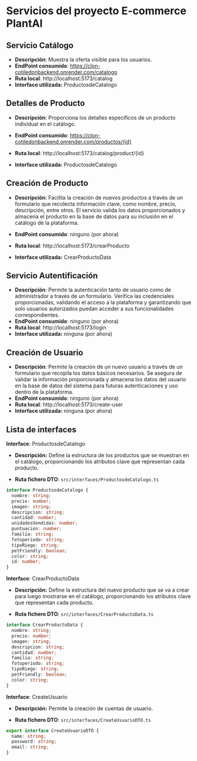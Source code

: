 # Servicios del proyecto E-commerce PlantAI

## Servicio Catálogo

- **Descripción**: Muestra la oferta visible para los usuarios. <br>
- **EndPoint consumido**: https://clon-cotiledonbackend.onrender.com/catalogo <br>
- **Ruta local**: http://localhost:5173/catalog <br>
- **Interface utilizada:** ProductosdeCatalogo

## Detalles de Producto<br>

- **Descripción**: Proporciona los detalles específicos de un producto individual en el catálogo.<br>

- **EndPoint consumido**: https://clon-cotiledonbackend.onrender.com/productos/{id} <br>
- **Ruta local**: http://localhost:5173/catalog/product/{id} <br>
- **Interface utilizada:** ProductosdeCatalogo

## Creación de Producto

- **Descripción**: Facilita la creación de nuevos productos a través de un formulario que recolecta información clave, como nombre, precio, descripción, entre otros. El servicio valida los datos proporcionados y almacena el producto en la base de datos para su inclusión en el catálogo de la plataforma.

- **EndPoint consumido**: ninguno (por ahora)<br>
- **Ruta local**: http://localhost:5173/crearProducto <br>
- **Interface utilizada:** CrearProductoData

## Servicio Autentificación

- **Descripción**: Permite la autenticación tanto de usuario como de administrador a través de un formulario. Verifica las credenciales proporcionadas, validando el acceso a la plataforma y garantizando que solo usuarios autorizados puedan acceder a sus funcionalidades correspondientes.
  <br>
- **EndPoint consumido**: ninguno (por ahora) <br>
- **Ruta local**: http://localhost:5173/login <br>
- **Interface utilizada:** ninguna (por ahora)

## Creación de Usuario

- **Descripción**: Permite la creación de un nuevo usuario a través de un formulario que recopila los datos básicos necesarios. Se asegura de validar la información proporcionada y almacena los datos del usuario en la base de datos del sistema para futuras autenticaciones y uso dentro de la plataforma. <br>
- **EndPoint consumido**: ninguno (por ahora) <br>
- **Ruta local**: http://localhost:5173/create-user<br>
- **Interface utilizada:** ninguna (por ahora)

## Lista de interfaces

**Interface**: ProductosdeCatalogo

- **Descripción:** Define la estructura de los productos que se muestran en el catálogo, proporcionando los atributos clave que representan cada producto.

- **Ruta fichero DTO**: `src/interfaces/ProductosdeCatalogo.ts` <br>

```typescript
interface ProductosdeCatalogo {
  nombre: string;
  precio: number;
  imagen: string;
  descripcion: string;
  cantidad: number;
  unidadesVendidas: number;
  puntuacion: number;
  familia: string;
  fotoperiodo: string;
  tipoRiego: string;
  petFriendly: boolean;
  color: string;
  id: number;
}
```

**Interface**: CrearProductoData

- **Descripción:** Define la estructura del nuevo producto que se va a crear para luego mostrarse en el catálogo, proporcionando los atributos clave que representan cada producto.

- **Ruta fichero DTO**: `src/interfaces/CrearProductoData.ts` <br>

```typescript
interface CrearProductoData {
  nombre: string;
  precio: number;
  imagen: string;
  descripcion: string;
  cantidad: number;
  familia: string;
  fotoperiodo: string;
  tipoRiego: string;
  petFriendly: boolean;
  color: string;
}
```

**Interface**: CreateUsuario

- **Descripción:** Permite la creación de cuentas de usuario.

- **Ruta fichero DTO**: `src/interfaces/CreateUsuarioDTO.ts` <br>

```typescript
export interface CreateUsuarioDTO {
  name: string;
  password: string;
  email: string;
}
```
